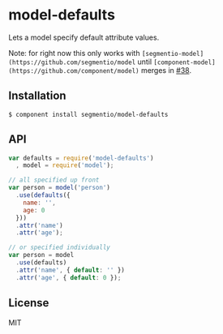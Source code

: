 
# model-defaults

  Lets a model specify default attribute values.

  Note: for right now this only works with `[segmentio-model](https://github.com/segmentio/model` until `[component-model](https://github.com/component/model)` merges in [#38](https://github.com/component/model/pull/38).

## Installation

    $ component install segmentio/model-defaults

## API

```js
var defaults = require('model-defaults')
  , model = require('model');

// all specified up front
var person = model('person')
  .use(defaults({
    name: '',
    age: 0
  }))
  .attr('name')
  .attr('age');

// or specified individually
var person = model
  .use(defaults)
  .attr('name', { default: '' })
  .attr('age', { default: 0 });
```

## License

  MIT
